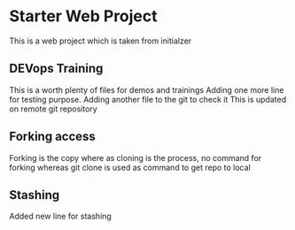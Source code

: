 # Starter Web Project

This is a web project which is taken from initialzer

## DEVops Training

This is a worth plenty of files for demos and trainings
Adding one more line for testing purpose.
Adding another file to the git to check it
This is updated on remote git repository

## Forking access

Forking is the copy where as cloning is the process, no command for forking whereas git clone is used as command to get repo to local

## Stashing

Added new line for stashing
